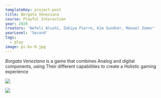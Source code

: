 ```yaml
---
templateKey: project-post
title: Borgata Veneziana
course: Playful Interaction
year: 2020
creators: 'Nefeli Alushi, Zakiya Pierre, Kim Sundnér, Manuel Zomer'
yearLevel: 'Second'
tags:
  - play
image: pi-bv-0.jpg
---
```


_Borgata Veneziana_ is a game that combines Analog and digital components, using Their different capabilities to create a Holistic gaming experience

<MauVideo id="0_e0agdcpu" />

![](images/pi-bv-1.jpg)

![](images/pi-bv-2.jpg)
